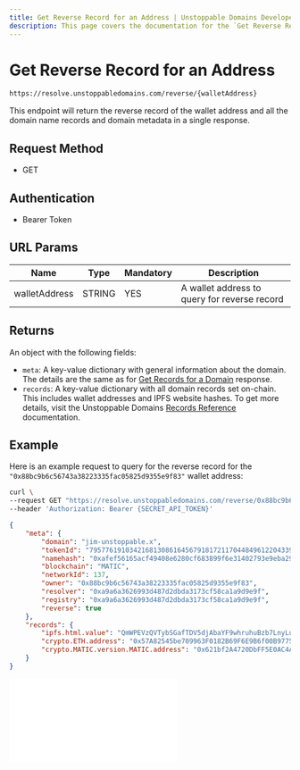 ```yaml
---
title: Get Reverse Record for an Address | Unstoppable Domains Developer Portal
description: This page covers the documentation for the `Get Reverse Record for an Address` endpoint.
---
```


# Get Reverse Record for an Address

```bash
https://resolve.unstoppabledomains.com/reverse/{walletAddress}
```

This endpoint will return the reverse record of the wallet address and all the domain name records and domain metadata in a single response.

## Request Method

* GET

## Authentication

* Bearer Token

## URL Params

| Name | Type | Mandatory | Description |
| - | - | - | - |
| walletAddress | STRING | YES | A wallet address to query for reverse record |

## Returns

An object with the following fields:

* `meta`: A key-value dictionary with general information about the domain. The details are the same as for [Get Records for a Domain](get-records-for-a-domain.md#returns) response.
* `records`: A key-value dictionary with all domain records set on-chain. This includes wallet addresses and IPFS website hashes. To get more details, visit the Unstoppable Domains [Records Reference](/developer-toolkit/reference/records-reference.md) documentation.

## Example

Here is an example request to query for the reverse record for the `"0x88bc9b6c56743a38223335fac05825d9355e9f83"` wallet address:

```bash Request
curl \
--request GET "https://resolve.unstoppabledomains.com/reverse/0x88bc9b6c56743a38223335fac05825d9355e9f83" \
--header 'Authorization: Bearer {SECRET_API_TOKEN}'
```

```json Response
{
    "meta": {
        "domain": "jim-unstoppable.x",
        "tokenId": "79577619103421681308616456791817211704484961220433918391016311189913909952757",
        "namehash": "0xafef56165acf49408e6280cf683899f6e31402793e9eba29cbc985422ee980f5",
        "blockchain": "MATIC",
        "networkId": 137,
        "owner": "0x88bc9b6c56743a38223335fac05825d9355e9f83",
        "resolver": "0xa9a6a3626993d487d2dbda3173cf58ca1a9d9e9f",
        "registry": "0xa9a6a3626993d487d2dbda3173cf58ca1a9d9e9f",
        "reverse": true
    },
    "records": {
        "ipfs.html.value": "QmWPEVzQVTybSGafTDV5djAbaYF9whruhuBzb7LnyLu7Hk",
        "crypto.ETH.address": "0x57A82545be709963F0182B69F6E9B6f00B977592",
        "crypto.MATIC.version.MATIC.address": "0x621bf2A4720DbFF5E0AC4A94f539ef7c4555Cf22"
    }
}
```

<embed src="/snippets/_discord.md" />
